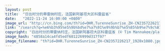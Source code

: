 ```yaml
---
layout: post
title:  "日出时分的蒂雷纳村庄，法国新阿基坦大区科雷兹省"
date:   "2022-11-24 16:00:00 +0800"
image_url: "http://cn.bing.com/th?id=OHR.TurenneSunrise_ZH-CN2357226217_1920x1080.jpg&rf=LaDigue_1920x1080.jpg&pid=hp"
link: "/search?q=%e6%b3%95%e5%9b%bd%e7%a7%91%e9%9b%b7%e5%85%b9%e7%9c%81&form=hpcapt&mkt=zh-cn"
copyright: "日出时分的蒂雷纳村庄，法国新阿基坦大区科雷兹省 (© Tim Mannakee/plainpicture)"
image_hash: "4858a14ca4f45edf681226999d317f97"
image_filename: "th?id=OHR.TurenneSunrise_ZH-CN2357226217_1920x1080.jpg&rf=LaDigue_1920x1080.jpg&pid=hp"
---
```

